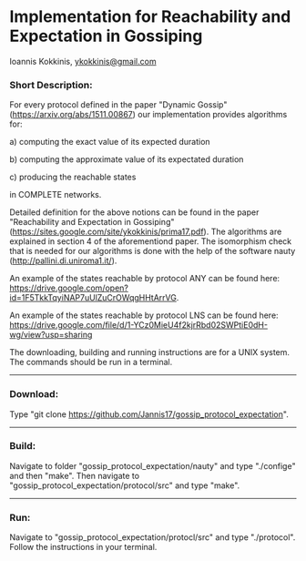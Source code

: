 # Implementation for Reachability and Expectation in Gossiping

Ioannis Kokkinis, ykokkinis@gmail.com

### Short Description:

For every protocol defined in the paper "Dynamic Gossip" (https://arxiv.org/abs/1511.00867) our implementation provides algorithms for:

a) computing the exact value of its expected duration

b) computing the approximate value of its expectated duration

c) producing the reachable states

in COMPLETE networks.

Detailed definition for the above notions can be found in the paper "Reachability and Expectation in Gossiping" (https://sites.google.com/site/ykokkinis/prima17.pdf).
The algorithms are explained in section 4 of the aforementiond paper. The isomorphism check that is needed for our algorithms is done with the
help of the software nauty (http://pallini.di.uniroma1.it/).

An example of the states reachable by protocol ANY can be found here:
https://drive.google.com/open?id=1F5TkkTqyiNAP7uUlZuCrOWqgHHtArrVG.

An example of the states reachable by protocol LNS can be found here:
https://drive.google.com/file/d/1-YCz0MieU4f2kjrRbd02SWPtiE0dH-wg/view?usp=sharing


The downloading, building and running instructions are for a UNIX system. The commands should be run in a terminal.

---

### Download:
Type "git clone https://github.com/Jannis17/gossip_protocol_expectation".

---

### Build:


Navigate to folder "gossip_protocol_expectation/nauty" and type "./confige" and then "make".
Then navigate to "gossip_protocol_expectation/protocol/src" and type "make".

---

### Run:

Navigate to "gossip_protocol_expectation/protocl/src" and type
"./protocol". Follow the instructions in your terminal.
